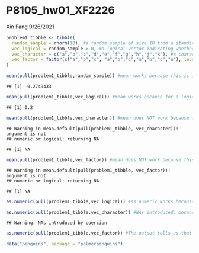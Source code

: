 P8105\_hw01\_XF2226
================
Xin Fang
9/26/2021

``` r
problem1_tibble <- tibble(
  random_sample = rnorm(10), #a random sample of size 10 from a standard Normal distribution
  vec_logical = random_sample > 0, #a logical vector indicating whether elements of the sample are greater than 0
  vec_character = c("a","b","c","d","e","f","g","h","j","k"), #a character vector of length 10
  vec_factor = factor(c("a","b","c", "a","b","c","a","b","c","a"), levels = c("a","b","c")) #a factor vector of length 10, with 3 different factor “levels” - a,b,c
)
```

``` r
mean(pull(problem1_tibble,random_sample)) #mean works because this is a numeric vector
```

    ## [1] -0.2749433

``` r
mean(pull(problem1_tibble,vec_logical)) #mean works because for a logical vector, TRUE is considered as 1 and FALSE is considered as 0.
```

    ## [1] 0.2

``` r
mean(pull(problem1_tibble,vec_character)) #mean does NOT work because this is a character vector
```

    ## Warning in mean.default(pull(problem1_tibble, vec_character)): argument is not
    ## numeric or logical: returning NA

    ## [1] NA

``` r
mean(pull(problem1_tibble,vec_factor)) #mean does NOT work because this is a factor vector with levels
```

    ## Warning in mean.default(pull(problem1_tibble, vec_factor)): argument is not
    ## numeric or logical: returning NA

    ## [1] NA

``` r
as.numeric(pull(problem1_tibble,vec_logical)) #as.numeric works because for a logical vector, TRUE is considered as 1 and FALSE is considered as 0. The logical vector can be created as type numeric. This explains why the mean function works. 

as.numeric(pull(problem1_tibble,vec_character)) #NAs introduced, because this a character vector, which cannot be coerced into type numeric. This explains why the mean function did not work. 
```

    ## Warning: NAs introduced by coercion

``` r
as.numeric(pull(problem1_tibble,vec_factor)) #The output tells us that in this factor vector, "a" is level 1, "b" is level 2, "c" is level 3. This factor vector can be coerced into type numeric. This does not explain why the mean function did not work. However, we know that the mean function does not work because this is still a factor vector with 3 levels of "a", "b", and "c" and we cannot take the mean of a factor vector like this. 
```

``` r
data("penguins", package = "palmerpenguins")
```

